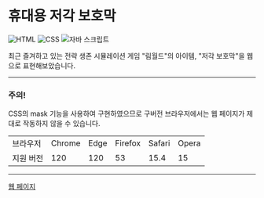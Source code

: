 # 휴대용 저각 보호막
![HTML](https://img.shields.io/badge/HTML5-E34F26?style=flat&logo=html5&logoColor=white)
![CSS](https://img.shields.io/badge/CSS-563d7c?&style=flat&logo=css3&logoColor=white)
![자바 스크립트](https://img.shields.io/badge/JavaScript-F7DF1E?style=flat&logo=javascript&logoColor=black)

<div>최근 즐겨하고 있는 전략 생존 시뮬레이션 게임 "림월드"의 아이템, "저각 보호막"을 웹으로 표현해보았습니다.</div>
<hr />
<h3>주의!</h3>
<div>CSS의 mask 기능을 사용하여 구현하였으므로 구버전 브라우저에서는 웹 페이지가 제대로 작동하지 않을 수 있습니다.</div>
<table>
    <tr>
        <td>브라우저</td>
        <td>Chrome</td>
        <td>Edge</td>
        <td>Firefox</td>
        <td>Safari</td>
        <td>Opera</td>
    </tr>
    <tr>
        <td>지원 버전</td>
        <td>120</td>
        <td>120</td>
        <td>53</td>
        <td>15.4</td>
        <td>15</td>
    </tr>
</table>
<hr />
<a href="https://junyoung1201.github.io/low-shield-pack">웹 페이지</a>
